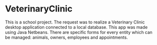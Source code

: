 # VeterinaryClinic

This is a school project. The request was to realize a Veterinary Clinic desktop application connected to a local database. This app was made using Java Netbeans. There are specific forms for every entity which can be managed: animals, owners, employees and appointments.
